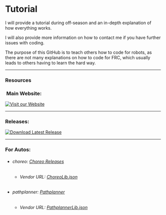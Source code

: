 # Tutorial
I will provide a tutorial during off-season and an in-depth explanation of how everything works.

I will also provide more information on how to contact me if you have further issues with coding.

The purpose of this GitHub is to teach others how to code for robots, as there are not many explanations on how to code for FRC, which usually leads to others having to learn the hard way.

---

### Resources

### ‎ ‎ ‎ ‎ ‎ ‎ ‎ ‎ ‎ ‎ ‎ ‎ ‎ ‎ ‎ ‎ ‎ ‎ ‎ ‎ ‎ ‎ ‎ ‎ ‎ ‎ ‎ ‎ ‎ ‎ ‎ ‎ ‎ ‎ ‎ ‎ ‎ ‎ ‎ ‎ ‎ ‎ ‎ ‎ ‎ ‎ ‎ ‎ ‎ ‎ ‎ ‎ ‎ ‎ ‎ ‎ ‎ ‎ ‎ ‎ ‎ ‎ ‎ ‎ ‎ ‎ ‎ ‎ Main Website:

[![Visit our Website](https://cdn.discordapp.com/attachments/744947781734629412/1249936936022577204/icon.svg?ex=66691dfc&is=6667cc7c&hm=1ff95e97139a07eb964718106a0ff40bb45f3915848eb7813a07b4dbaea28ba6&)](https://tinyurl.com/BurgerBots)

---

### Releases:

[![Download Latest Release](https://img.shields.io/badge/Download-Latest%20Release-blue.svg)](https://github.com/Deadshot222224/FRC-4455/releases)

---

### For Autos:

- ###### choreo: [Choreo Releases](https://github.com/SleipnirGroup/Choreo/releases)
  - ###### Vendor URL: [ChoreoLib.json](https://SleipnirGroup.github.io/ChoreoLib/dep/ChoreoLib.json)
  
- ###### pathplanner: [Pathplanner](https://apps.microsoft.com/detail/9nqbkb5dw909?hl=en-us&gl=US)
  - ###### Vendor URL: [PathplannerLib.json](https://3015rangerrobotics.github.io/pathplannerlib/PathplannerLib.json)
